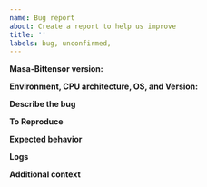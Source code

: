 ```yaml
---
name: Bug report
about: Create a report to help us improve
title: ''
labels: bug, unconfirmed, 
---
```


<!-- Thanks for helping us to improve masa-bittensor! We welcome all bug reports. 
Please fill out each area of the template so we can better help you. Comments like this will be hidden when you post but you can delete them if you wish. -->

**Masa-Bittensor version:**
<!-- Container Image or Masa-Bittensor tag/commit -->

**Environment, CPU architecture, OS, and Version:**
<!-- Provide the output from "uname -a", HW specs, if it's a VM  -->

**Describe the bug**
<!-- A clear and concise description of what the bug is. -->

**To Reproduce**
<!-- Steps to reproduce the behavior, including the Masa-Bittensor command used, if any -->

**Expected behavior**
<!-- A clear and concise description of what you expected to happen. -->

**Logs**
<!-- If applicable, add logs while running masa-oracle to help explain your problem.  -->

**Additional context**
<!-- Add any other context about the problem here. -->
